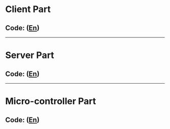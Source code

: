 # Client Part
## Code: ([En](https://github.com/AsyaStrelk/Client-Server-Board/tree/main/client))
------
# Server Part
## Code: ([En](https://github.com/AsyaStrelk/Client-Server-Board/tree/main/TcpServerQt))
------
# Micro-controller Part
## Code: ([En](https://github.com/AsyaStrelk/Client-Server-Board/tree/main/iar_remote_led))

